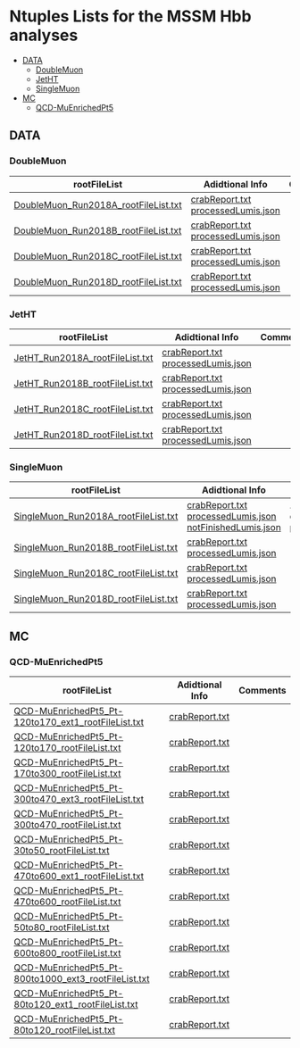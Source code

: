 # Ntuples Lists for the MSSM Hbb analyses

* [DATA](#data)
   * [DoubleMuon](#doublemuon)
   * [JetHT](#jetht)
   * [SingleMuon](#singlemuon)
* [MC](#mc)
   * [QCD-MuEnrichedPt5](#qcd-muenrichedpt5)

## DATA

### DoubleMuon

| rootFileList | Adidtional Info | Comments|
| --------     | --------        | -------- |
| [DoubleMuon_Run2018A_rootFileList.txt](mssmhbb-2018/data/DoubleMuon_Run2018A_rootFileList.txt) |  [crabReport.txt](mssmhbb-2018/data/additional_info/DoubleMuon_Run2018A_crabReport.txt) <br /> [processedLumis.json](mssmhbb-2018/data/additional_info/DoubleMuon_Run2018A_processedLumis.json) <br /> |  | 
| [DoubleMuon_Run2018B_rootFileList.txt](mssmhbb-2018/data/DoubleMuon_Run2018B_rootFileList.txt) |  [crabReport.txt](mssmhbb-2018/data/additional_info/DoubleMuon_Run2018B_crabReport.txt) <br /> [processedLumis.json](mssmhbb-2018/data/additional_info/DoubleMuon_Run2018B_processedLumis.json) <br /> |  | 
| [DoubleMuon_Run2018C_rootFileList.txt](mssmhbb-2018/data/DoubleMuon_Run2018C_rootFileList.txt) |  [crabReport.txt](mssmhbb-2018/data/additional_info/DoubleMuon_Run2018C_crabReport.txt) <br /> [processedLumis.json](mssmhbb-2018/data/additional_info/DoubleMuon_Run2018C_processedLumis.json) <br /> |  | 
| [DoubleMuon_Run2018D_rootFileList.txt](mssmhbb-2018/data/DoubleMuon_Run2018D_rootFileList.txt) |  [crabReport.txt](mssmhbb-2018/data/additional_info/DoubleMuon_Run2018D_crabReport.txt) <br /> [processedLumis.json](mssmhbb-2018/data/additional_info/DoubleMuon_Run2018D_processedLumis.json) <br /> |  | 

### JetHT

| rootFileList | Adidtional Info | Comments|
| --------     | --------        | -------- |
| [JetHT_Run2018A_rootFileList.txt](mssmhbb-2018/data/JetHT_Run2018A_rootFileList.txt) |  [crabReport.txt](mssmhbb-2018/data/additional_info/JetHT_Run2018A_crabReport.txt) <br /> [processedLumis.json](mssmhbb-2018/data/additional_info/JetHT_Run2018A_processedLumis.json) <br /> |  | 
| [JetHT_Run2018B_rootFileList.txt](mssmhbb-2018/data/JetHT_Run2018B_rootFileList.txt) |  [crabReport.txt](mssmhbb-2018/data/additional_info/JetHT_Run2018B_crabReport.txt) <br /> [processedLumis.json](mssmhbb-2018/data/additional_info/JetHT_Run2018B_processedLumis.json) <br /> |  | 
| [JetHT_Run2018C_rootFileList.txt](mssmhbb-2018/data/JetHT_Run2018C_rootFileList.txt) |  [crabReport.txt](mssmhbb-2018/data/additional_info/JetHT_Run2018C_crabReport.txt) <br /> [processedLumis.json](mssmhbb-2018/data/additional_info/JetHT_Run2018C_processedLumis.json) <br /> |  | 
| [JetHT_Run2018D_rootFileList.txt](mssmhbb-2018/data/JetHT_Run2018D_rootFileList.txt) |  [crabReport.txt](mssmhbb-2018/data/additional_info/JetHT_Run2018D_crabReport.txt) <br /> [processedLumis.json](mssmhbb-2018/data/additional_info/JetHT_Run2018D_processedLumis.json) <br /> |  | 

### SingleMuon

| rootFileList | Adidtional Info | Comments|
| --------     | --------        | -------- |
| [SingleMuon_Run2018A_rootFileList.txt](mssmhbb-2018/data/SingleMuon_Run2018A_rootFileList.txt) |  [crabReport.txt](mssmhbb-2018/data/additional_info/SingleMuon_Run2018A_crabReport.txt) <br /> [processedLumis.json](mssmhbb-2018/data/additional_info/SingleMuon_Run2018A_processedLumis.json) <br /> [notFinishedLumis.json](mssmhbb-2018/data/additional_info/SingleMuon_Run2018A_notFinishedLumis.json) <br /> | :warning: **Not all data processed!!!** <br /> | 
| [SingleMuon_Run2018B_rootFileList.txt](mssmhbb-2018/data/SingleMuon_Run2018B_rootFileList.txt) |  [crabReport.txt](mssmhbb-2018/data/additional_info/SingleMuon_Run2018B_crabReport.txt) <br /> [processedLumis.json](mssmhbb-2018/data/additional_info/SingleMuon_Run2018B_processedLumis.json) <br /> |  | 
| [SingleMuon_Run2018C_rootFileList.txt](mssmhbb-2018/data/SingleMuon_Run2018C_rootFileList.txt) |  [crabReport.txt](mssmhbb-2018/data/additional_info/SingleMuon_Run2018C_crabReport.txt) <br /> [processedLumis.json](mssmhbb-2018/data/additional_info/SingleMuon_Run2018C_processedLumis.json) <br /> |  | 
| [SingleMuon_Run2018D_rootFileList.txt](mssmhbb-2018/data/SingleMuon_Run2018D_rootFileList.txt) |  [crabReport.txt](mssmhbb-2018/data/additional_info/SingleMuon_Run2018D_crabReport.txt) <br /> [processedLumis.json](mssmhbb-2018/data/additional_info/SingleMuon_Run2018D_processedLumis.json) <br /> |  | 


## MC

### QCD-MuEnrichedPt5

| rootFileList | Adidtional Info | Comments|
| --------     | --------        | -------- |
| [QCD-MuEnrichedPt5_Pt-120to170_ext1_rootFileList.txt](mssmhbb-2018/mc/QCD-MuEnrichedPt5_Pt-120to170_ext1_rootFileList.txt) |  [crabReport.txt](mssmhbb-2018/mc/additional_info/QCD-MuEnrichedPt5_Pt-120to170_ext1_crabReport.txt) <br /> |  | 
| [QCD-MuEnrichedPt5_Pt-120to170_rootFileList.txt](mssmhbb-2018/mc/QCD-MuEnrichedPt5_Pt-120to170_rootFileList.txt) |  [crabReport.txt](mssmhbb-2018/mc/additional_info/QCD-MuEnrichedPt5_Pt-120to170_crabReport.txt) <br /> |  | 
| [QCD-MuEnrichedPt5_Pt-170to300_rootFileList.txt](mssmhbb-2018/mc/QCD-MuEnrichedPt5_Pt-170to300_rootFileList.txt) |  [crabReport.txt](mssmhbb-2018/mc/additional_info/QCD-MuEnrichedPt5_Pt-170to300_crabReport.txt) <br /> |  | 
| [QCD-MuEnrichedPt5_Pt-300to470_ext3_rootFileList.txt](mssmhbb-2018/mc/QCD-MuEnrichedPt5_Pt-300to470_ext3_rootFileList.txt) |  [crabReport.txt](mssmhbb-2018/mc/additional_info/QCD-MuEnrichedPt5_Pt-300to470_ext3_crabReport.txt) <br /> |  | 
| [QCD-MuEnrichedPt5_Pt-300to470_rootFileList.txt](mssmhbb-2018/mc/QCD-MuEnrichedPt5_Pt-300to470_rootFileList.txt) |  [crabReport.txt](mssmhbb-2018/mc/additional_info/QCD-MuEnrichedPt5_Pt-300to470_crabReport.txt) <br /> |  | 
| [QCD-MuEnrichedPt5_Pt-30to50_rootFileList.txt](mssmhbb-2018/mc/QCD-MuEnrichedPt5_Pt-30to50_rootFileList.txt) |  [crabReport.txt](mssmhbb-2018/mc/additional_info/QCD-MuEnrichedPt5_Pt-30to50_crabReport.txt) <br /> |  | 
| [QCD-MuEnrichedPt5_Pt-470to600_ext1_rootFileList.txt](mssmhbb-2018/mc/QCD-MuEnrichedPt5_Pt-470to600_ext1_rootFileList.txt) |  [crabReport.txt](mssmhbb-2018/mc/additional_info/QCD-MuEnrichedPt5_Pt-470to600_ext1_crabReport.txt) <br /> |  | 
| [QCD-MuEnrichedPt5_Pt-470to600_rootFileList.txt](mssmhbb-2018/mc/QCD-MuEnrichedPt5_Pt-470to600_rootFileList.txt) |  [crabReport.txt](mssmhbb-2018/mc/additional_info/QCD-MuEnrichedPt5_Pt-470to600_crabReport.txt) <br /> |  | 
| [QCD-MuEnrichedPt5_Pt-50to80_rootFileList.txt](mssmhbb-2018/mc/QCD-MuEnrichedPt5_Pt-50to80_rootFileList.txt) |  [crabReport.txt](mssmhbb-2018/mc/additional_info/QCD-MuEnrichedPt5_Pt-50to80_crabReport.txt) <br /> |  | 
| [QCD-MuEnrichedPt5_Pt-600to800_rootFileList.txt](mssmhbb-2018/mc/QCD-MuEnrichedPt5_Pt-600to800_rootFileList.txt) |  [crabReport.txt](mssmhbb-2018/mc/additional_info/QCD-MuEnrichedPt5_Pt-600to800_crabReport.txt) <br /> |  | 
| [QCD-MuEnrichedPt5_Pt-800to1000_ext3_rootFileList.txt](mssmhbb-2018/mc/QCD-MuEnrichedPt5_Pt-800to1000_ext3_rootFileList.txt) |  [crabReport.txt](mssmhbb-2018/mc/additional_info/QCD-MuEnrichedPt5_Pt-800to1000_ext3_crabReport.txt) <br /> |  | 
| [QCD-MuEnrichedPt5_Pt-80to120_ext1_rootFileList.txt](mssmhbb-2018/mc/QCD-MuEnrichedPt5_Pt-80to120_ext1_rootFileList.txt) |  [crabReport.txt](mssmhbb-2018/mc/additional_info/QCD-MuEnrichedPt5_Pt-80to120_ext1_crabReport.txt) <br /> |  | 
| [QCD-MuEnrichedPt5_Pt-80to120_rootFileList.txt](mssmhbb-2018/mc/QCD-MuEnrichedPt5_Pt-80to120_rootFileList.txt) |  [crabReport.txt](mssmhbb-2018/mc/additional_info/QCD-MuEnrichedPt5_Pt-80to120_crabReport.txt) <br /> |  | 


